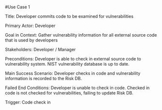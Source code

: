 #Use Case 1

Title: Developer commits code to be examined for vulnerabilities 

Primary Actor: Developer

Goal in Context: Gather vulnerability information for all external source code that is used by developers

Stakeholders: Developer / Manager

Preconditions: Developer is able to check in external source code to vulnerability system. NIST vulnerability database is up to date. 

Main Success Scenario: Developer checks in code and vulnerability information is recorded to the Risk DB. 

Failed End Conditions: Developer is unable to check in code. Checked in code is not checked for vulnerabilities, failing to update Risk DB. 

Trigger: Code check in 

